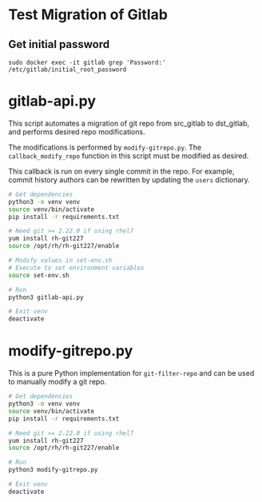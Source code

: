 # Test Migration of Gitlab

## Get initial password
```
sudo docker exec -it gitlab grep 'Password:' /etc/gitlab/initial_root_password
```


# gitlab-api.py

This script automates a migration of git repo from src_gitlab to dst_gitlab, and performs desired repo modifications.

The modifications is performed by `modify-gitrepo.py`. The `callback_modify_repo` function in this script must be modified as desired.

This callback is run on every single commit in the repo. For example, commit history authors can be rewritten by updating the `users` dictionary.

```bash
# Get dependencies
python3 -m venv venv
source venv/bin/activate
pip install -r requirements.txt

# Need git >= 2.22.0 if using rhel7
yum install rh-git227
source /opt/rh/rh-git227/enable

# Modify values in set-env.sh
# Execute to set environment variables
source set-env.sh

# Run
python3 gitlab-api.py

# Exit venv
deactivate
```


# modify-gitrepo.py

This is a pure Python implementation for `git-filter-repo` and can be used to manually modify a git repo.

```bash
# Get dependencies
python3 -m venv venv
source venv/bin/activate
pip install -r requirements.txt

# Need git >= 2.22.0 if using rhel7
yum install rh-git227
source /opt/rh/rh-git227/enable

# Run
python3 modify-gitrepo.py

# Exit venv
deactivate
```
